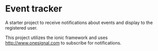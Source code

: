 Event tracker
=====================

A starter project to receive notifications about events and display to the registered user.

This project utilizes the ionic framework and uses http://www.onesignal.com to subscribe for notifications.
